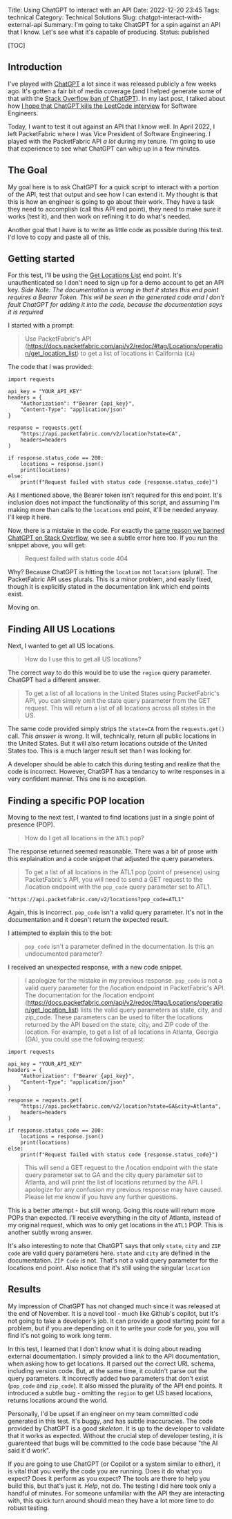 Title: Using ChatGPT to interact with an API
Date: 2022-12-20 23:45
Tags: technical
Category: Technical Solutions
Slug: chatgpt-interact-with-external-api
Summary: I'm going to take ChatGPT for a spin against an API that I know. Let's see what it's capable of producing.
Status: published

[TOC]

## Introduction

I've played with [ChatGPT][1] a lot since it was released publicly a few weeks ago. It's gotten a fair bit of media coverage (and I helped generate
some of that with the [Stack Overflow ban of ChatGPT][2]). In my last post, I talked about how 
[I hope that ChatGPT kills the LeetCode interview][3] for Software Engineers. 

Today, I want to test it out against an API that I know well. In April 2022, I left PacketFabric where I was Vice President of 
Software Engineering. I played with the PacketFabric API _a lot_ during my tenure. I'm going to use that experience to see what ChatGPT 
can whip up in a few minutes. 

## The Goal

My goal here is to ask ChatGPT for a quick script to interact with a portion of the API, test that output and see how I can extend it. My 
thought is that this is how an engineer is going to go about their work. They have a task they need to accomplish (call this API end point),
they need to make sure it works (test it), and then work on refining it to do what's needed.

Another goal that I have is to write as little code as possible during this test. I'd love to copy and paste all of this.

## Getting started

For this test, I'll be using the [Get Locations List][4] end point. It's unauthenticated so I don't need to sign up for a demo account to get an 
API key. _Side Note: The documentation is wrong in that it states this end point requires a Bearer Token. This will be seen in the generated code and I don't fault ChatGPT for adding it into the code, because the documentation says it is required_

I started with a prompt:

> Use PacketFabric's API (https://docs.packetfabric.com/api/v2/redoc/#tag/Locations/operation/get_location_list) to get a list of locations in California (`CA`)

The code that I was provided:

    import requests

    api_key = "YOUR_API_KEY"
    headers = {
        "Authorization": f"Bearer {api_key}",
        "Content-Type": "application/json"
    }

    response = requests.get(
        "https://api.packetfabric.com/v2/location?state=CA",
        headers=headers
    )

    if response.status_code == 200:
        locations = response.json()
        print(locations)
    else:
        print(f"Request failed with status code {response.status_code}")

As I mentioned above, the Bearer token isn't required for this end point. It's inclusion does not impact the functionality of this 
script, and assuming I'm making more than calls to the `locations` end point, it'll be needed anyway. I'll keep it here. 

Now, there is a mistake in the code. For exactly the [same reason we banned ChatGPT on Stack Overflow][2], we see a subtle error here too. If
you run the snippet above, you will get:

> Request failed with status code 404

Why? Because ChatGPT is hitting the `location` not `locations` (plural). The PacketFabric API uses plurals. This is a minor problem, and easily fixed,
though it is explicitly stated in the documentation link which end points exist.

Moving on.

## Finding All US Locations

Next, I wanted to get all US locations.

> How do I use this to get all US locations?

The correct way to do this would be to use the `region` query parameter. ChatGPT had a different answer.

> To get a list of all locations in the United States using PacketFabric's API, you can simply omit the state query parameter from the GET request. This will return a list of all locations across all states in the US.

The same code provided simply strips the `state=CA` from the `requests.get()` call. *This answer is wrong*. It will, technically, return all 
public locations in the United States. But it will also return locations outside of the United States too. This is a much larger result set than I was 
looking for.

A developer should be able to catch this during testing and realize that the code is incorrect. However, ChatGPT has a tendancy to write responses in a 
very confident manner. This one is no exception.

## Finding a specific POP location

Moving to the next test, I wanted to find locations just in a single point of presence (POP).

> How do I get all locations in the `ATL1` pop?

The response returned seemed reasonable. There was a bit of prose with this explaination and a code snippet that adjusted the query parameters.

> To get a list of all locations in the ATL1 pop (point of presence) using PacketFabric's API, you will need to send a GET request to the /location endpoint with the `pop_code` query parameter set to ATL1.

    "https://api.packetfabric.com/v2/locations?pop_code=ATL1"

Again, this is incorrect. `pop_code` isn't a valid query parameter. It's not in the documentation and it doesn't return the expected result. 

I attempted to explain this to the bot:

> `pop_code` isn't a parameter defined in the documentation. Is this an undocumented parameter?

I received an unexpected response, with a new code snippet. 

> I apologize for the mistake in my previous response. `pop_code` is not a valid query parameter for the /location endpoint in PacketFabric's API.
> The documentation for the /location endpoint (https://docs.packetfabric.com/api/v2/redoc/#tag/Locations/operation/get_location_list) lists the valid query parameters as state, city, and zip_code. These parameters can be used to filter the locations returned by the API based on the state, city, and ZIP code of the location.
> For example, to get a list of all locations in Atlanta, Georgia (GA), you could use the following request:

    import requests

    api_key = "YOUR_API_KEY"
    headers = {
        "Authorization": f"Bearer {api_key}",
        "Content-Type": "application/json"
    }

    response = requests.get(
        "https://api.packetfabric.com/v2/location?state=GA&city=Atlanta",
        headers=headers
    )

    if response.status_code == 200:
        locations = response.json()
        print(locations)
    else:
        print(f"Request failed with status code {response.status_code}")


> This will send a GET request to the /location endpoint with the state query parameter set to GA and the city query parameter set to Atlanta, and will print the list of locations returned by the API.
> I apologize for any confusion my previous response may have caused. Please let me know if you have any further questions.

This is a better attempt - but still wrong. Going this route will return more POPs than expected. I'll receive everything in the city of Atlanta, instead
of my original request, which was to only get locations in the `ATL1` POP. This is another subtly wrong answer.

It's also interesting to note that ChatGPT says that only `state`, `city` and `ZIP code` are valid query parameters here. `state` and `city` are defined 
in the documentation. `ZIP Code` is not. That's not a valid query parameter for the locations end point. Also notice that it's still using the singular
`location`

## Results

My impression of ChatGPT has not changed much since it was released at the end of November. It is a novel tool - much like Github's copilot, but 
it's not going to take a developer's job. It can provide a good starting point for a problem, but if you are depending on it to write your code for you,
you will find it's not going to work long term. 

In this test, I learned that I don't know what it is doing about reading external documentation. I simply provided a link to the API documentation,
when asking how to get locations. It parsed out the correct URL schema, including version code. But, at the same time, it couldn't parse out the 
query parameters. It incorrectly added two parameters that don't exist (`pop_code` and `zip_code`). It also missed the plurality of the API end points.
It introduced a subtle bug - omitting the `region` to get US based locations, returns locations around the world.

Personally, I'd be upset if an engineer on my team committed code generated in this test. It's buggy, and has subtle inaccuracies. The code
provided by ChatGPT is a good _skeleton_. It is up to the developer to validate that it works as expected. Without the crucial step of developer testing,
it is guarenteed that bugs will be committed to the code base because "the AI said it'd work".

If you are going to use ChatGPT (or Copilot or a system similar to either), it is vital that you verify the code you are running. Does it do what you 
expect? Does it perform as you expect? The tools are there to help you build this, but that's just it. *Help*, not do. The testing I did here took
only a handful of minutes. For someone unfamiliar with the API they are interacting with, this quick turn around should mean they have a lot more time
to do robust testing.


 [1]: https://openai.com/blog/chatgpt/
 [2]: {filename}2022_12_05_stack_overflow_bans_chatgpt.md
 [3]: {filename}2022_12_15_get_rid_leetcode_interviews.md
 [4]: https://docs.packetfabric.com/api/v2/redoc/#tag/Locations/operation/get_location_list